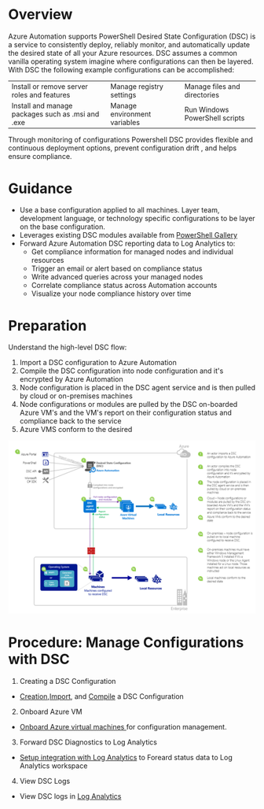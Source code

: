 Overview
========

Azure Automation supports PowerShell Desired State Configuration (DSC) is a service to consistently deploy, reliably monitor, and automatically update the desired state of all your Azure resources. DSC assumes a common vanilla operating system imagine where configurations can then be layered. With DSC the following example configurations can be accomplished:

| | | |
|-|-|-|
|Install or remove server roles and features| 	Manage registry settings| 	Manage files and directories| 	Start, stop, and manage processes and services| 	  Manage local groups and user accounts|
|Install and manage packages such as .msi and .exe| 	 Manage environment variables |	Run Windows PowerShell scripts |  Fix a configuration that has drifted away from the desired state |Discover the actual configuration state on a given node|


Through monitoring of configurations Powershell DSC provides flexible and continuous deployment options, prevent configuration drift , and helps ensure compliance.


Guidance
========
* Use a base configuration applied to all machines. Layer team, development language, or technology specific configurations to be layer on the base configuration.
* Leverages existing DSC modules available from [PowerShell Gallery](https://docs.microsoft.com/en-us/azure/automation/automation-runbook-gallery#modules-in-powershell-gallery)
* Forward Azure Automation DSC reporting data to Log Analytics to:
  * Get compliance information for managed nodes and individual resources
  * Trigger an email or alert based on compliance status
  * Write advanced queries across your managed nodes
  * Correlate compliance status across Automation accounts
  * Visualize your node compliance history over time
	

Preparation
===========
Understand the high-level DSC flow:
	
1. Import a DSC configuration to Azure Automation 
2. Compile the DSC configuration into node configuration and it's encrypted by Azure Automation 
3. Node configuration is placed in the DSC agent service and is then pulled by cloud or on-premises machines
4. Node configurations or modules are pulled by the DSC on-boarded Azure VM's and the VM's report on their configuration status and compliance back to the service 
5. Azure VMS conform to the desired 

![dsc-architecture.png](dsc-architecture.png)


Procedure:  Manage Configurations with DSC
==========================================
1. Creating a DSC Configuration
- [Creation](https://docs.microsoft.com/en-us/azure/automation/automation-dsc-getting-started#creating-a-dsc-configuration),[Import](https://docs.microsoft.com/en-us/azure/automation/automation-dsc-getting-started#importing-a-configuration-into-azure-automation), and [Compile](https://docs.microsoft.com/en-us/azure/automation/automation-dsc-compile) a DSC Configuration
2. Onboard Azure VM
- [Onboard Azure virtual machines ](https://docs.microsoft.com/en-us/azure/automation/automation-dsc-onboarding#azure-virtual-machines) for configuration management.

3. Forward DSC Diagnostics to Log Analytics
- [Setup integration with Log Analytics](https://docs.microsoft.com/en-us/azure/automation/automation-dsc-diagnostics#set-up-integration-with-log-analytics) to Foreard status data to Log Analytics workspace
4. View DSC Logs
- View DSC logs in [Log Analytics](https://docs.microsoft.com/en-us/azure/automation/automation-dsc-diagnostics#view-the-dsc-logs)